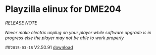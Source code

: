 # Playzilla elinux for DME204
*RELEASE NOTE*

*Never make electric unplug on your player while software upgrade is in progress else the player may not be able to work properly*

##`2015-03-18` V2.50.91 [download](https://github.com/Qeedji/archives/blob/master/downloads/playzilla-g2-dme204/playzilla-dme204-setup-2.50.91.zip)
